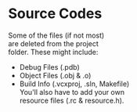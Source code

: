 # Source Codes
Some of the files (if not most)\
are deleted from the project\
folder. These might include:
- Debug Files (.pdb)
- Object Files (.obj & .o)
- Build Info (.vcxproj, .sln, Makefile)\
You'll also have to add your own\
resource files (.rc & resource.h).
